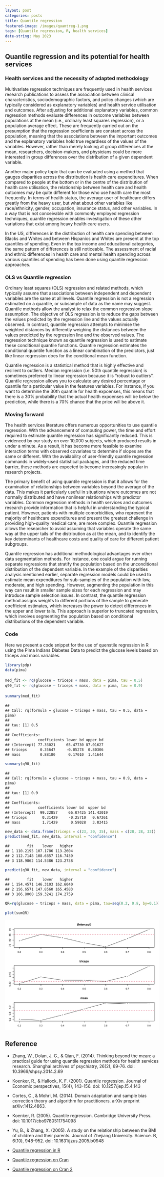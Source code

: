 ```yaml
---
layout: post
categories: posts
title: Quantile regression
featured-image: /images/quantreg-1.png
tags: [Quantile regression, R, health services]
date-string: May 2023
---
```

## Quantile regression and its potential for health services

### Health services and the necessity of adapted methodology

Multivariate regression techniques are frequently used in health services research publications to assess the association between clinical characteristics, sociodemographic factors, and policy changes (which are typically considered as explanatory variables) and health service utilisation and outcomes. After adjusting for additional explanatory variables, common regression methods evaluate differences in outcome variables between populations at the mean (i.e., ordinary least squares regression), or a population average effect. These are frequently carried out on the presumption that the regression coefficients are constant across the population, meaning that the associations between the important outcomes and the explanatory variables hold true regardless of the values of the variables. However, rather than merely looking at group differences at the mean, researchers, decision-makers, and physicians could be more interested in group differences over the distribution of a given dependent variable.

Another major policy topic that can be evaluated using a method that gauges disparities across the distribution is health care expenditures. When compared to people at the bottom or in the centre of the distribution of health care utilisation, the relationship between health care and health outcomes may be quite different for those who use health care the most frequently.  In terms of health status, the average user of healthcare differs greatly from the heavy user, but what about other variables like race/ethnicity, gender, occupation, insurance status, and other variables. In a way that is not conceivable with commonly employed regression techniques, quantile regression enables investigation of these other variations that exist among heavy health care users.

In the US, differences in the distribution of health care spending between Blacks and Whites and between Hispanics and Whites are present at the top quantiles of spending. Even in the top income and educational categories, the same pattern of differences is still noticeable. The assessment of racial and ethnic differences in health care and mental health spending across various quantiles of spending has been done using quantile regression approaches. 

### OLS vs Quantile regression

Ordinary least squares (OLS) regression and related methods, which typically assume that associations between independent and dependent variables are the same at all levels. Quantile regression is not a regression estimated on a quantile, or subsample of data as the name may suggest. Quantile methods allow the analyst to relax the common regression slope assumption. The objective of OLS regression is to reduce the gaps between the values predicted by the regression line and the values actually observed. In contrast, quantile regression attempts to minimise the weighted distances by differently weighing the distances between the values predicted by the regression line and the observed values. The regression technique known as quantile regression is used to estimate these conditional quantile functions. Quantile regression estimates the conditional quantile function as a linear combination of the predictors, just like linear regression does for the conditional mean function.

Quantile regression is a statistical method that is highly effective and resilient to outliers. Median regression (i.e. 50th quantile regression) is sometimes preferred to linear regression because it is “robust to outliers”. Quantile regression allows you to calculate any desired percentage or quantile for a particular value in the features variables. For instance, if you want to determine the 30th quantile for health expoenses, this means that there is a 30% probability that the actual health expoenses will be below the prediction, while there is a 70% chance that the price will be above it.

### Moving forward 

The health services literature offers numerous opportunities to use quantile regression. With the advancement of computing power, the time and effort required to estimate quantile regression has significantly reduced. This is evidenced by our study on over 10,000 subjects, which produced results in under a minute. As a result, it has become more feasible to examine interaction terms with observed covariates to determine if slopes are the same or different. With the availability of user-friendly quantile regression commands in widely-used statistical packages, and the reduced time barrier, these methods are expected to become increasingly popular in research projects.

The primary benefit of using quantile regression is that it allows for the examination of relationships between variables beyond the average of the data. This makes it particularly useful in situations where outcomes are not normally distributed and have nonlinear relationships with predictor variables. Common regression methods in health services and outcomes research provide information that is helpful in understanding the typical patient. However, patients with multiple comorbidities, who represent the majority of healthcare expenditures and present the greatest challenge in providing high-quality medical care, are more complex. Quantile regression allows the researcher to avoid assuming that variables operate the same way at the upper tails of the distribution as at the mean, and to identify the key determinants of healthcare costs and quality of care for different patient subgroups.

Quantile regression has additional methodological advantages over other data segmentation methods. For instance, one could argue for running separate regressions that stratify the population based on the unconditional distribution of the dependent variable. In the example of the disparities analysis mentioned earlier, separate regression models could be used to estimate mean expenditures for sub-samples of the population with low, moderate, and high spending. However, segmenting the population in this way can result in smaller sample sizes for each regression and may introduce sample selection issues. In contrast, the quantile regression method assigns weights to different portions of the sample to generate coefficient estimates, which increases the power to detect differences in the upper and lower tails. This approach is superior to truncated regression, which involves segmenting the population based on conditional distributions of the dependent variable.

### Code

Here we present a code snippet for the use of quenstile regression in R using the Pima Indians Diabetes Data to predict the glucose levels based on triceps and mass variables.




```r
library(pdp)
data(pima)

med_fit <- rq(glucose ~ triceps + mass, data = pima, tau = 0.5)
q90_fit <- rq(glucose ~ triceps + mass, data = pima, tau = 0.9)

summary(med_fit)
```


```
## 
## Call: rq(formula = glucose ~ triceps + mass, tau = 0.5, data = pima)
## 
## tau: [1] 0.5
## 
## Coefficients:
##             coefficients lower bd upper bd
## (Intercept) 77.33021     65.47730 87.01627
## triceps      0.35647     -0.05278  0.80306
## mass         0.88180      0.17010  1.41644
```

```r
summary(q90_fit)
```

```
## 
## Call: rq(formula = glucose ~ triceps + mass, tau = 0.9, data = pima)
## 
## tau: [1] 0.9
## 
## Coefficients:
##             coefficients lower bd  upper bd 
## (Intercept)  99.22857     66.07425 141.43019
## triceps       0.31429     -0.25710   0.67261
## mass          1.71429      0.59028   3.03415
```

```r
new_data <- data.frame(triceps = c(23, 30, 35), mass = c(28, 28, 33)) 
predict(med_fit, new_data, interval = "confidence")
```

```
##        fit    lower   higher
## 1 110.2195 107.1786 113.2604
## 2 112.7148 108.6857 116.7439
## 3 118.9062 114.5386 123.2738
```

```r
predict(q90_fit, new_data, interval = "confidence")
```

```
##        fit    lower   higher
## 1 154.4571 146.3103 162.6040
## 2 156.6571 147.8560 165.4583
## 3 166.8000 159.3241 174.2759
```

```r
QR=rq(glucose ~ triceps + mass, data = pima, tau=seq(0.2, 0.8, by=0.1))
```

```r
plot(sumQR)
``` 

![](/images/quantreg-1.png)

## Reference

+ Zhang, W., Dolan, J. G., & Qian, F. (2014). Thinking beyond the mean: a practical guide for using quantile regression methods for health services research. Shanghai archives of psychiatry, 26(2), 69-76. doi: 10.3969/shpsy.2014.2.69[](https://www.ncbi.nlm.nih.gov/pmc/articles/PMC4054530/)

+ Koenker, R., & Hallock, K. F. (2001). Quantile regression. Journal of Economic perspectives, 15(4), 143-156. doi: 10.1257/jep.15.4.143

+ Cortes, C., & Mohri, M. (2014). Domain adaptation and sample bias correction theory and algorithm for practitioners. arXiv preprint arXiv:1412.4863.

+ Koenker, R. (2005). Quantile regression. Cambridge University Press. doi: 10.1017/cbo9780511754098

+ Yu, B., & Zhang, X. (2005). A study on the relationship between the BMI of children and their parents. Journal of Zhejiang University. Science. B, 6(10), 948-952. doi: 10.1631/jzus.2005.b0948

+ [Quantile regression in R](https://www.statology.org/quantile-regression-in-r/)

+ [Quantile regression on Cran](https://cran.r-project.org/web/packages/quantreg/vignettes/rq.pdf)

+ [Quantile regression on Cran 2](https://search.r-project.org/CRAN/refmans/lqr/html/loglqr.html)

 [ ](https://www.r-bloggers.com/2019/01/quantile-regression-in-r-2/)

 [ ](https://www.geeksforgeeks.org/quantile-regression-in-r-programming/)

 [ ](https://rpubs.com/ibn_abdullah/rquantile)
